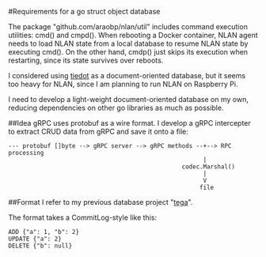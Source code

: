 #Requirements for a go struct object database

The package "github.com/araobp/nlan/util" includes command execution utilities: cmd() and cmpd(). When rebooting a Docker container, NLAN agent needs to load NLAN state from a local database to resume NLAN state by executing cmd(). On the other hand, cmdp() just skips its execution when restarting, since its state survives over reboots.

I considered using [tiedot](https://github.com/HouzuoGuo/tiedot) as a document-oriented database, but it seems too heavy for NLAN, since I am planning to run NLAN on Raspberry Pi.

I need to develop a light-weight document-oriented database on my own, reducing dependencies on other go libraries as much as possible.

##Idea
gRPC uses protobuf as a wire format. I develop a gRPC intercepter to extract CRUD data from gRPC and save it onto a file:

```
--- protobuf []byte --> gRPC server --> gRPC methods --+--> RPC processing
                                                       |
                                                 codec.Marshal()
                                                       |
                                                       V
                                                      file
```

##Format
I refer to my previous database project "[tega](https://github.com/araobp/tega)".

The format takes a CommitLog-style like this:
```
ADD {"a": 1, "b": 2}
UPDATE {"a": 2}
DELETE {"b": null}
```


